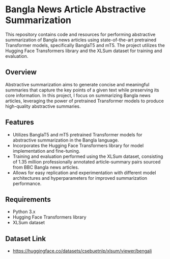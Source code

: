 # Bangla News Article Abstractive Summarization

This repository contains code and resources for performing abstractive summarization of Bangla news articles using state-of-the-art pretrained Transformer models, specifically BanglaT5 and mT5. The project utilizes the Hugging Face Transformers library and the XLSum dataset for training and evaluation.

## Overview

Abstractive summarization aims to generate concise and meaningful summaries that capture the key points of a given text while preserving its core information. In this project, I focus on summarizing Bangla news articles, leveraging the power of pretrained Transformer models to produce high-quality abstractive summaries.

## Features

- Utilizes BanglaT5 and mT5 pretrained Transformer models for abstractive summarization in the Bangla language.
- Incorporates the Hugging Face Transformers library for model implementation and fine-tuning.
- Training and evaluation performed using the XLSum dataset, consisting of 1.35 million professionally annotated article-summary pairs sourced from BBC Bangla news articles.
- Allows for easy replication and experimentation with different model architectures and hyperparameters for improved summarization performance.

## Requirements

- Python 3.x
- Hugging Face Transformers library
- XLSum dataset

## Dataset Link
- https://huggingface.co/datasets/csebuetnlp/xlsum/viewer/bengali
  
